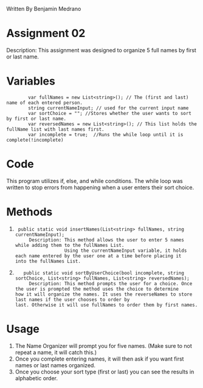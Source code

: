 Written By Benjamin Medrano 

# Assignment 02
Description:
This assignment was designed to organize 5 full names by first or last name.



# Variables
            var fullNames = new List<string>(); // The (first and last) name of each entered person.
            string currentNameInput; // used for the current input name
            var sortChoice = ""; //Stores whether the user wants to sort by first or last name. 
            var reversedNames = new List<string>(); // This list holds the fullName list with last names first. 
            var incomplete = true;  //Runs the while loop until it is complete(!incomplete)
# Code
This program utilizes if, else, and while conditions. 
The while loop was written to stop errors from happening when a user enters their sort choice. 

# Methods 
1) 
        public static void insertNames(List<string> fullNames, string currentNameInput);
            Description: This method allows the user to enter 5 names while adding them to the fullNames List. 
                         Using the currentNameInput variable, it holds each name entered by the user one at a time before placing it                              into the fullNames List. 
            
2)        public static void sortByUserChoice(bool incomplete, string sortChoice, List<string> fullNames, List<string> reversedNames);
            Description: This method prompts the user for a choice. Once the user is prompted the method uses the choice to determine                            how it will organize the names. It uses the reverseNames to store last names if the user chooses to order by                            last. Otherwise it will use fullNames to order them by first names. 

# Usage
1) The Name Organizer will prompt you for five names. (Make sure to not repeat a name, it will catch this.)
2) Once you complete entering names, it will then ask if you want first names or last names organized. 
3) Once you choose your sort type (first or last) you can see the results in alphabetic order. 



